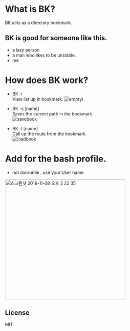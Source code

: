 # What is BK?

BK acts as a directory bookmark.
## BK is good for someone like this.

  - a lazy person
  - a man who likes to be unstable.
  - me

# How does BK work?

- BK -i  
 View list up in bookmark. 
 ![emptyi](https://user-images.githubusercontent.com/37411959/68451048-96ce2700-0230-11ea-9aa6-8a94a5c422ae.gif)

- BK -s [name]  
 Saves the current path in the bookmark.  
![savebook](https://user-images.githubusercontent.com/37411959/68451101-c8df8900-0230-11ea-9aa3-a7de7b956a1d.gif)

- BK -l [name]  
 Call up the route from the bookmark.  
![loadbook](https://user-images.githubusercontent.com/37411959/68451182-0fcd7e80-0231-11ea-90eb-40a2dfb067e2.gif)


# Add for the bash profile.
- not doorumie , use your User name
<img width="393" alt="스크린샷 2019-11-08 오후 2 22 35" src="https://user-images.githubusercontent.com/37411959/68451743-43a9a380-0233-11ea-9dff-82dacde2c87e.png">


License
----
MIT
